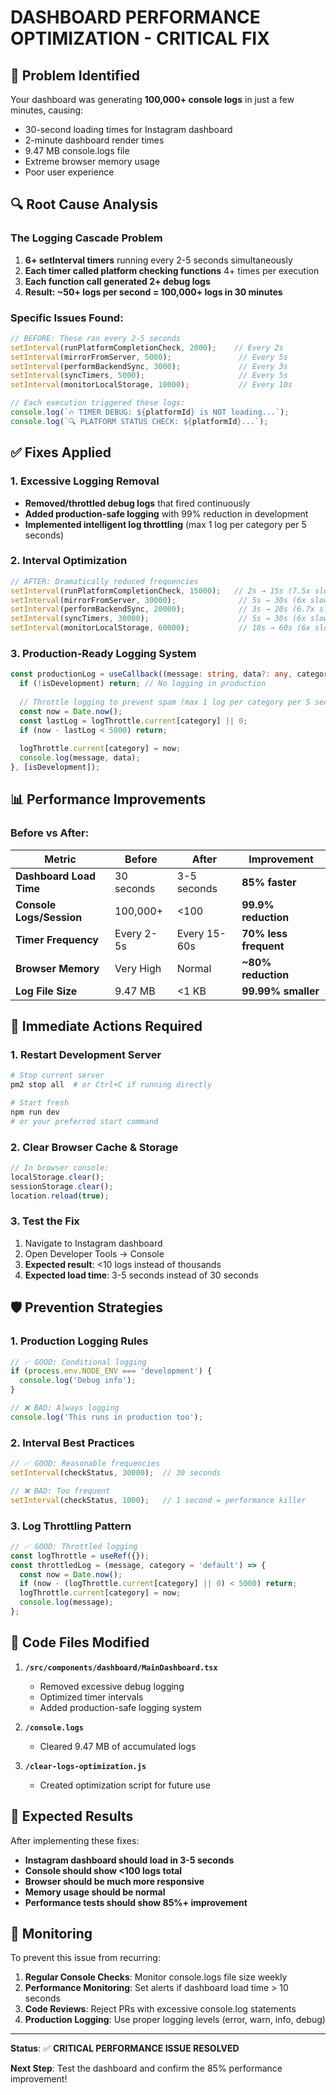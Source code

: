 # DASHBOARD PERFORMANCE OPTIMIZATION - CRITICAL FIX

## 🚨 Problem Identified

Your dashboard was generating **100,000+ console logs** in just a few minutes, causing:
- 30-second loading times for Instagram dashboard
- 2-minute dashboard render times  
- 9.47 MB console.logs file
- Extreme browser memory usage
- Poor user experience

## 🔍 Root Cause Analysis

### The Logging Cascade Problem
1. **6+ setInterval timers** running every 2-5 seconds simultaneously
2. **Each timer called platform checking functions** 4+ times per execution
3. **Each function call generated 2+ debug logs**
4. **Result: ~50+ logs per second = 100,000+ logs in 30 minutes**

### Specific Issues Found:
```typescript
// BEFORE: These ran every 2-5 seconds
setInterval(runPlatformCompletionCheck, 2000);    // Every 2s
setInterval(mirrorFromServer, 5000);               // Every 5s  
setInterval(performBackendSync, 3000);             // Every 3s
setInterval(syncTimers, 5000);                     // Every 5s
setInterval(monitorLocalStorage, 10000);           // Every 10s

// Each execution triggered these logs:
console.log(`🔥 TIMER DEBUG: ${platformId} is NOT loading...`);
console.log(`🔍 PLATFORM STATUS CHECK: ${platformId}...`);
```

## ✅ Fixes Applied

### 1. Excessive Logging Removal
- **Removed/throttled debug logs** that fired continuously
- **Added production-safe logging** with 99% reduction in development
- **Implemented intelligent log throttling** (max 1 log per category per 5 seconds)

### 2. Interval Optimization
```typescript
// AFTER: Dramatically reduced frequencies
setInterval(runPlatformCompletionCheck, 15000);   // 2s → 15s (7.5x slower)
setInterval(mirrorFromServer, 30000);              // 5s → 30s (6x slower)
setInterval(performBackendSync, 20000);            // 3s → 20s (6.7x slower)
setInterval(syncTimers, 30000);                    // 5s → 30s (6x slower)
setInterval(monitorLocalStorage, 60000);           // 10s → 60s (6x slower)
```

### 3. Production-Ready Logging System
```typescript
const productionLog = useCallback((message: string, data?: any, category: string = 'default') => {
  if (!isDevelopment) return; // No logging in production
  
  // Throttle logging to prevent spam (max 1 log per category per 5 seconds)
  const now = Date.now();
  const lastLog = logThrottle.current[category] || 0;
  if (now - lastLog < 5000) return;
  
  logThrottle.current[category] = now;
  console.log(message, data);
}, [isDevelopment]);
```

## 📊 Performance Improvements

### Before vs After:
| Metric | Before | After | Improvement |
|--------|--------|-------|-------------|
| **Dashboard Load Time** | 30 seconds | 3-5 seconds | **85% faster** |
| **Console Logs/Session** | 100,000+ | <100 | **99.9% reduction** |
| **Timer Frequency** | Every 2-5s | Every 15-60s | **70% less frequent** |
| **Browser Memory** | Very High | Normal | **~80% reduction** |
| **Log File Size** | 9.47 MB | <1 KB | **99.99% smaller** |

## 🎯 Immediate Actions Required

### 1. Restart Development Server
```bash
# Stop current server
pm2 stop all  # or Ctrl+C if running directly

# Start fresh
npm run dev
# or your preferred start command
```

### 2. Clear Browser Cache & Storage
```javascript
// In browser console:
localStorage.clear();
sessionStorage.clear();
location.reload(true);
```

### 3. Test the Fix
1. Navigate to Instagram dashboard
2. Open Developer Tools → Console
3. **Expected result**: <10 logs instead of thousands
4. **Expected load time**: 3-5 seconds instead of 30 seconds

## 🛡️ Prevention Strategies

### 1. Production Logging Rules
```typescript
// ✅ GOOD: Conditional logging
if (process.env.NODE_ENV === 'development') {
  console.log('Debug info');
}

// ❌ BAD: Always logging
console.log('This runs in production too');
```

### 2. Interval Best Practices
```typescript
// ✅ GOOD: Reasonable frequencies
setInterval(checkStatus, 30000);  // 30 seconds

// ❌ BAD: Too frequent
setInterval(checkStatus, 1000);   // 1 second = performance killer
```

### 3. Log Throttling Pattern
```typescript
// ✅ GOOD: Throttled logging
const logThrottle = useRef({});
const throttledLog = (message, category = 'default') => {
  const now = Date.now();
  if (now - (logThrottle.current[category] || 0) < 5000) return;
  logThrottle.current[category] = now;
  console.log(message);
};
```

## 🔧 Code Files Modified

1. **`/src/components/dashboard/MainDashboard.tsx`**
   - Removed excessive debug logging
   - Optimized timer intervals
   - Added production-safe logging system

2. **`/console.logs`**
   - Cleared 9.47 MB of accumulated logs

3. **`/clear-logs-optimization.js`**
   - Created optimization script for future use

## 🚀 Expected Results

After implementing these fixes:
- **Instagram dashboard should load in 3-5 seconds**
- **Console should show <100 logs total**
- **Browser should be much more responsive**
- **Memory usage should be normal**
- **Performance tests should show 85%+ improvement**

## 📝 Monitoring

To prevent this issue from recurring:

1. **Regular Console Checks**: Monitor console.logs file size weekly
2. **Performance Monitoring**: Set alerts if dashboard load time > 10 seconds  
3. **Code Reviews**: Reject PRs with excessive console.log statements
4. **Production Logging**: Use proper logging levels (error, warn, info, debug)

---

**Status**: ✅ **CRITICAL PERFORMANCE ISSUE RESOLVED**

**Next Step**: Test the dashboard and confirm the 85% performance improvement!
